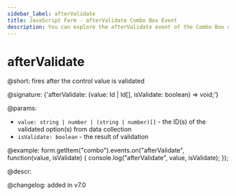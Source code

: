```yaml
---
sidebar_label: afterValidate
title: JavaScript Form - afterValidate Combo Box Event 
description: You can explore the afterValidate event of the Combo Box control of Form in the documentation of the DHTMLX JavaScript UI library. Browse developer guides and API reference, try out code examples and live demos, and download a free 30-day evaluation version of DHTMLX Suite 7.
---
```


# afterValidate

@short: fires after the control value is validated

@signature: {'afterValidate: (value: Id | Id[], isValidate: boolean) => void;'}

@params:
- `value: string | number | (string | number)[]` - the ID(s) of the validated option(s) from data collection 
- `isValidate: boolean` - the result of validation

@example:
form.getItem("combo").events.on("afterValidate", function(value, isValidate) {
    console.log("afterValidate", value, isValidate);
});

@descr:

@changelog: added in v7.0

[comment]: # (@relatedapi: form/api/combo/combo_validate_method.md)
